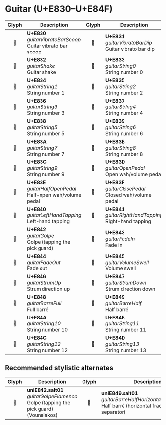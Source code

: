 Guitar (U+E830–U+E84F)
======================

| **Glyph** | **Description** | **Glyph** | **Description**
| :-------: | --------------- | :-------: | ---------------
|<span class="bravura_large">&#xe830;</span> | **U+E830**<br/>*guitarVibratoBarScoop*<br/>Guitar vibrato bar scoop | <span class="bravura_large">&#xe831;</span> | **U+E831**<br/>*guitarVibratoBarDip*<br/>Guitar vibrato bar dip
|<span class="bravura_large">&#xe832;</span> | **U+E832**<br/>*guitarShake*<br/>Guitar shake | <span class="bravura_large">&#xe833;</span> | **U+E833**<br/>*guitarString0*<br/>String number 0
|<span class="bravura_large">&#xe834;</span> | **U+E834**<br/>*guitarString1*<br/>String number 1 | <span class="bravura_large">&#xe835;</span> | **U+E835**<br/>*guitarString2*<br/>String number 2
|<span class="bravura_large">&#xe836;</span> | **U+E836**<br/>*guitarString3*<br/>String number 3 | <span class="bravura_large">&#xe837;</span> | **U+E837**<br/>*guitarString4*<br/>String number 4
|<span class="bravura_large">&#xe838;</span> | **U+E838**<br/>*guitarString5*<br/>String number 5 | <span class="bravura_large">&#xe839;</span> | **U+E839**<br/>*guitarString6*<br/>String number 6
|<span class="bravura_large">&#xe83a;</span> | **U+E83A**<br/>*guitarString7*<br/>String number 7 | <span class="bravura_large">&#xe83b;</span> | **U+E83B**<br/>*guitarString8*<br/>String number 8
|<span class="bravura_large">&#xe83c;</span> | **U+E83C**<br/>*guitarString9*<br/>String number 9 | <span class="bravura_large">&#xe83d;</span> | **U+E83D**<br/>*guitarOpenPedal*<br/>Open wah/volume pedal
|<span class="bravura_large">&#xe83e;</span> | **U+E83E**<br/>*guitarHalfOpenPedal*<br/>Half-open wah/volume pedal | <span class="bravura_large">&#xe83f;</span> | **U+E83F**<br/>*guitarClosePedal*<br/>Closed wah/volume pedal
|<span class="bravura_large">&#xe840;</span> | **U+E840**<br/>*guitarLeftHandTapping*<br/>Left-hand tapping | <span class="bravura_large">&#xe841;</span> | **U+E841**<br/>*guitarRightHandTapping*<br/>Right-hand tapping
|<span class="bravura_large">&#xe842;</span> | **U+E842**<br/>*guitarGolpe*<br/>Golpe (tapping the pick guard) | <span class="bravura_large">&#xe843;</span> | **U+E843**<br/>*guitarFadeIn*<br/>Fade in
|<span class="bravura_large">&#xe844;</span> | **U+E844**<br/>*guitarFadeOut*<br/>Fade out | <span class="bravura_large">&#xe845;</span> | **U+E845**<br/>*guitarVolumeSwell*<br/>Volume swell
|<span class="bravura_large">&#xe846;</span> | **U+E846**<br/>*guitarStrumUp*<br/>Strum direction up | <span class="bravura_large">&#xe847;</span> | **U+E847**<br/>*guitarStrumDown*<br/>Strum direction down
|<span class="bravura_large">&#xe848;</span> | **U+E848**<br/>*guitarBarreFull*<br/>Full barré | <span class="bravura_large">&#xe849;</span> | **U+E849**<br/>*guitarBarreHalf*<br/>Half barré
|<span class="bravura_large">&#xe84a;</span> | **U+E84A**<br/>*guitarString10*<br/>String number 10 | <span class="bravura_large">&#xe84b;</span> | **U+E84B**<br/>*guitarString11*<br/>String number 11
|<span class="bravura_large">&#xe84c;</span> | **U+E84C**<br/>*guitarString12*<br/>String number 12 | <span class="bravura_large">&#xe84d;</span> | **U+E84D**<br/>*guitarString13*<br/>String number 13

Recommended stylistic alternates
--------------------------------
| **Glyph** | **Description** | **Glyph** | **Description**
| :-------: | --------------- | :-------: | ---------------
|<span class="bravura_large">&#xf4b8;</span> | **uniE842.salt01**<br/>*guitarGolpeFlamenco*<br/>Golpe (tapping the pick guard) (Vounelakos) | <span class="bravura_large">&#xf4c1;</span> | **uniE849.salt01**<br/>*guitarBarreHalfHorizontalFractionSlash*<br/>Half barré (horizontal fraction separator)